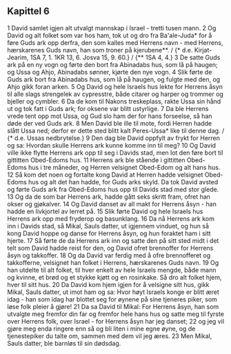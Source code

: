 ## Kapittel 6

1 David samlet igjen alt utvalgt mannskap i Israel - tretti tusen mann.
2 Og David og alt folket som var hos ham, tok ut og dro fra Ba'ale-Juda* for å føre Guds ark opp derfra, den som kalles med Herrens navn - med Herrens, hærskarenes Guds navn, han som troner på kjerubene**. / {* d.e. Kirjat-Jearim, 1SA 7, 1. 1KR 13, 6. Josva 15, 9. 60.} / {** 1SA 4, 4.}
3 De satte Guds ark på en ny vogn og førte den bort fra Abinadabs hus, som lå på haugen; og Ussa og Ahjo, Abinadabs sønner, kjørte den nye vogn.
4 Slik førte de Guds ark bort fra Abinadabs hus, som lå på haugen, og fulgte med den, og Ahjo gikk foran arken.
5 Og David og hele Israels hus lekte for Herrens åsyn til alle slags strengelek av cypresstre, både citarer og harper og trommer og bjeller og cymbler.
6 Da de kom til Nakons treskeplass, rakte Ussa sin hånd ut og tok fatt i Guds ark; for oksene var blitt ustyrlige.
7 Da ble Herrens vrede tent opp mot Ussa, og Gud slo ham der for hans forseelse, så han døde der ved Guds ark.
8 Men David ble ille til mote, fordi Herren hadde slått Ussa ned; derfor er dette sted blitt kalt Peres-Ussa* like til denne dag. / {* d.e. Ussas nedbrytelse.}
9 Den dag ble David oppfylt av frykt for Herren og sa: Hvordan skulle Herrens ark kunne komme inn til meg?
10 Og David ville ikke flytte Herrens ark opp til seg i Davids stad, men lot den føre bort til gittitten Obed-Edoms hus.
11 Herrens ark ble stående i gittitten Obed-Edoms hus i tre måneder, og Herren velsignet Obed-Edom og alt hans hus.
12 Så kom det noen og fortalte kong David at Herren hadde velsignet Obed-Edoms hus og alt det han hadde, for Guds arks skyld. Da tok David avsted og førte Guds ark fra Obed-Edoms hus opp til Davids stad med stor glede.
13 Og da de som bar Herrens ark, hadde gått seks skritt fram, ofret han okser og gjøkalver.
14 Og David danset av all makt for Herrens åsyn - han hadde en livkjortel av lerret på.
15 Slik førte David og hele Israels hus Herrens ark opp med fryderop og basunklang.
16 Da nå Herrens ark kom inn i Davids stad, så Mikal, Sauls datter, ut igjennem vinduet, og hun så kong David hoppe og danse for Herrens åsyn, og hun foraktet ham i sitt hjerte.
17 Så førte de da Herrens ark inn og satte den på sitt sted midt i det telt som David hadde reist for den, og David ofret brennoffer for Herrens åsyn og takkoffer.
18 Og da David var ferdig med å ofre brennofferet og takkofferne, velsignet han folket i Herrens, hærskarenes Guds navn.
19 Og han utdelte til alt folket, til hver enkelt av hele Israels mengde, både mann og kvinne, et brød og et stykke kjøtt og en rosinkake. Så dro alt folket hjem, hver til sitt hus.
20 Da David kom hjem igjen for å velsigne sitt hus, gikk Mikal, Sauls datter, ut imot ham og sa: Hvor høyt Israels konge er blitt æret idag - han som idag har blottet seg for øynene på sine tjeneres piker, som løse folk pleier å gjøre!
21 Da sa David til Mikal: For Herrens åsyn, han som utvalgte meg fremfor din far og fremfor hele hans hus og satte meg til fyrste over Herrens folk, over Israel - for Herrens åsyn har jeg danset;
22 og jeg vil gjøre meg enda ringere enn så og bli liten i mine egne øyne, og de tjenestepiker du talte om, sammen med dem vil jeg æres.
23 Men Mikal, Sauls datter, ble barnløs til sin dødsdag.
